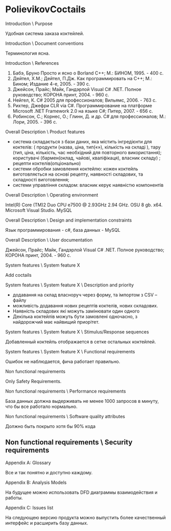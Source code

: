 # PolievikovCoctails
Introduction \ Purpose

Удобная система заказа коктейлей.

Introduction \ Document conventions

Терминология ясна.

Introduction \ References

1. Бабэ, Бруно Просто и ясно о Borland C++; М.: БИНОМ, 1995. - 400 c.
2. Дейтел, Х.М.; Дейтел, П.Дж. Как программировать на С++; М.: Бином; Издание 4-е, 2005. - 390 c.
3. Джейсон, Прайс; Майк, Гандэрлой Visual C# .NET. Полное руководство; КОРОНА принт, 2004. - 960 c.
4. Нейгел, К. C# 2005 для профессионалов; Вильямс, 2006. - 763 c.
5. Рихтер, Джефри CLR via C#. Программирование на платформе Microsoft .NET Framework 2.0 на языке C#; Питер, 2007. - 656 c.
6. Робинсон, С.; Корнес, О.; Глинн, Д. и др. C# для профессионалов; М.: Лори, 2005. - 396 c.

Overall Description \ Product features

- система складається з бази даних, яка містить інгредієнти для коктелів: ( 
продукти (назва, ціна, тип(«»), кількість на складі ), тару (тип, ціна, кількість, час необхідний для повторного використання); 
користувачі (бармен(оклад, чайові, кваліфікаця), власник складу) ; 
рецепти коктелів(опціонально) 
- системи обробки замовлення коктейлю: кожен коктейль виготовляється на основі рецепту, наявності складових, та складності виготовлення; 
- системи управління складом: власник керує наявністю компонентів 


Overall Description \ Operating environment

Intel(R) Core (TM)2 Duo CPU e7500 @ 2.93GHz 2.94 GHz. OSU 8 gb. x64. Microsoft Visual Studio. MySQL

Overall Description \ Design and implementation constraints

Язык программирования - c#, база данных - MySQL

Overall Description \ User documentation

Джейсон, Прайс; Майк, Гандэрлой Visual C# .NET. Полное руководство; КОРОНА принт, 2004. - 960 c.

System features \ System feature X

Add coctails

System features \ System feature X \ Description and priority
- додавання на склад власноруч через форму, та імпортом з CSV –файлу 
- можливість додавання нових рецептів коктелів, нових складових. 
- Наявність складових які можуть замінювати один одного 
- Декілька коктейлів можуть бути замовлені одночасно, з найдорожчий має найвищий приорітет.

System features \ System feature X \ Stimulus/Response sequences

Добавленный коктейль отображается в сетке остальных коктейлей.

System features \ System feature X \ Functional requirements

Ошибок не наблюдается, фича работает правильно. 

Non functional requirements

Only Safety Requirements.

Non functional requirements \ Performance requirements

База данных должна выдерживать не менее 1000 запросов в минуту, что бы все работало нормально. 

Non functional requirements \ Software quality attributes

Должно быть покрыто хотя бы 90% кода

Non functional requirements \ Security requirements
-

Appendix A: Glossary

Все и так понятно и доступно каждому. 

Appendix B: Analysis Models

На будущее можно использовать DFD диаграммы взаимодействия и работы.

Appendix C: Issues list

На следующею версию продукта можно выпустить более качественный интерфейс и расширить базу данных.
